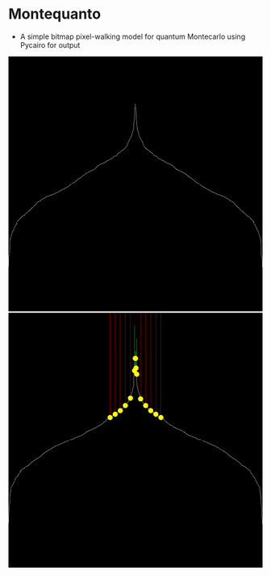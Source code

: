 # Montequanto
- A simple bitmap pixel-walking model for quantum Montecarlo using Pycairo for output

![montecarlo](anim1.gif)
![montecarlo](anim2.gif)
